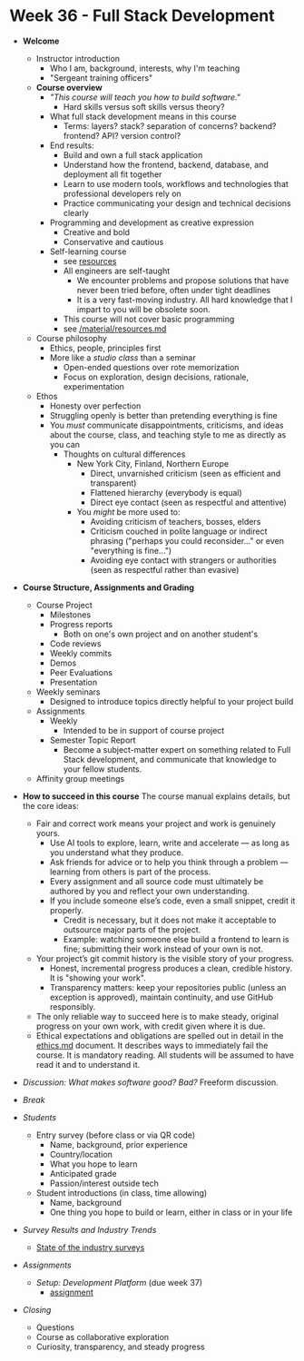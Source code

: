 # Week 36 - Full Stack Development

- **Welcome**
  - Instructor introduction
    - Who I am, background, interests, why I'm teaching
    - "Sergeant training officers"
  - **Course overview**
    - *"This course will teach you how to build software."*
      - Hard skills versus soft skills versus theory?
    - What full stack development means in this course
      - Terms: layers? stack? separation of concerns? backend? frontend? API? version control?
    - End results:
      - Build and own a full stack application
      - Understand how the frontend, backend, database, and deployment all fit together
      - Learn to use modern tools, workflows and technologies that professional developers rely on
      - Practice communicating your design and technical decisions clearly
    - Programming and development as creative expression
      - Creative and bold
      - Conservative and cautious
    - Self-learning course
      - see [resources](/material/resources.md)
      - All engineers are self-taught
        - We encounter problems and propose solutions that have never been tried before, often under tight deadlines
        - It is a very fast-moving industry. All hard knowledge that I impart to you will be obsolete soon.
      - This course will not cover basic programming
      - see [/material/resources.md](/material/resources.md)
  - Course philosophy
    - Ethics, people, principles first
    - More like a *studio class* than a seminar
      - Open-ended questions over rote memorization
      - Focus on exploration, design decisions, rationale, experimentation
  - Ethos
    - Honesty over perfection
    - Struggling openly is better than pretending everything is fine
    - You *must* communicate disappointments, criticisms, and ideas about the course, class, and teaching style to me as directly as you can
      - Thoughts on cultural differences
        - New York City, Finland, Northern Europe
          - Direct, unvarnished criticism (seen as efficient and transparent)
          - Flattened hierarchy (everybody is equal)
          - Direct eye contact (seen as respectful and attentive)
        - You *might* be more used to:
          - Avoiding criticism of teachers, bosses, elders
          - Criticism couched in polite language or indirect phrasing ("perhaps you could reconsider..." or even "everything is fine...")
          - Avoiding eye contact with strangers or authorities (seen as respectful rather than evasive)

- **Course Structure, Assignments and Grading**
  - Course Project
    - Milestones
    - Progress reports
      - Both on one's own project and on another student's
    - Code reviews
    - Weekly commits
    - Demos
    - Peer Evaluations
    - Presentation
  - Weekly seminars
    - Designed to introduce topics directly helpful to your project build
  - Assignments
    - Weekly
      - Intended to be in support of course project
    - Semester Topic Report
      - Become a subject-matter expert on something related to Full Stack development, and communicate that knowledge to your fellow students.
  - Affinity group meetings

- **How to succeed in this course**
  The course manual explains details, but the core ideas:
  - Fair and correct work means your project and work is genuinely yours.
    - Use AI tools to explore, learn, write and accelerate — as long as you understand what they produce.
    - Ask friends for advice or to help you think through a problem — learning from others is part of the process.
    - Every assignment and all source code must ultimately be authored by you and reflect your own understanding.
    - If you include someone else’s code, even a small snippet, credit it properly.
      - Credit is necessary, but it does not make it acceptable to outsource major parts of the project.
      - Example: watching someone else build a frontend to learn is fine; submitting their work instead of your own is not.
  - Your project’s git commit history is the visible story of your progress.
    - Honest, incremental progress produces a clean, credible history. It is "showing your work".
    - Transparency matters: keep your repositories public (unless an exception is approved), maintain continuity, and use GitHub responsibly.
  - The only reliable way to succeed here is to make steady, original progress on your own work, with credit given where it is due.
  - Ethical expectations and obligations are spelled out in detail in the [ethics.md](../material/ethics.md) document. It describes ways to immediately fail the course. It is mandatory reading. All students will be assumed to have read it and to understand it.

- *Discussion: What makes software good? Bad?*
  Freeform discussion.

- *Break*

- *Students*
  - Entry survey (before class or via QR code)
    - Name, background, prior experience
    - Country/location
    - What you hope to learn
    - Anticipated grade
    - Passion/interest outside tech
  - Student introductions (in class, time allowing)
    - Name, background
    - One thing you hope to build or learn, either in class or in your life

- *Survey Results and Industry Trends*
  - [State of the industry surveys](state-of-the-industry-surveys.md)

- *Assignments*
  - *Setup: Development Platform* (due week 37)
    - [assignment](assignments/36-setup-development-platform.md)

- *Closing*
  - Questions
  - Course as collaborative exploration
  - Curiosity, transparency, and steady progress
